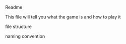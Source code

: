 Readme

This file will tell you what the game is and how to play it

file structure

naming convention